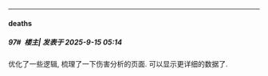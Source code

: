 ﻿
*****

####  deaths  
##### 97#         楼主| 发表于 2025-9-15 05:14

优化了一些逻辑, 梳理了一下伤害分析的页面. 可以显示更详细的数据了.

